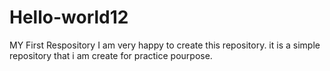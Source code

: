 # Hello-world12
MY First Respository
I am very happy to create this repository. it is a simple repository that i am create for practice pourpose.
